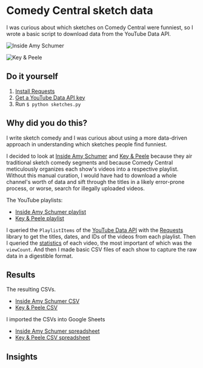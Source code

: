 # Comedy Central sketch data

I was curious about which sketches on Comedy Central were funniest, so I wrote a basic script to download data from the YouTube Data API.

![Inside Amy Schumer](https://raw.githubusercontent.com/richardcornish/sketches/master/charts/amy.png)

![Key & Peele](https://raw.githubusercontent.com/richardcornish/sketches/master/charts/kap.png)

## Do it yourself

1. [Install Requests](https://pypi.python.org/pypi/requests/)
2. [Get a YouTube Data API key](https://developers.google.com/youtube/v3/getting-started)
3. Run `$ python sketches.py`

## Why did you do this?

I write sketch comedy and I was curious about using a more data-driven approach in understanding which sketches people find funniest.

I decided to look at [Inside Amy Schumer](https://en.wikipedia.org/wiki/Inside_Amy_Schumer) and [Key & Peele](https://en.wikipedia.org/wiki/Key_%26_Peele) because they air traditional sketch comedy segments and because Comedy Central meticulously organizes each show's videos into a respective playlist. Without this manual curation, I would have had to download a whole channel's worth of data and sift through the titles in a likely error-prone process, or worse, search for illegally uploaded videos.

The YouTube playlists:

- [Inside Amy Schumer playlist](https://www.youtube.com/playlist?list=PLD7nPL1U-R5o_GHb3XEx8XKCjzgCFCTuF)
- [Key & Peele playlist](https://www.youtube.com/playlist?list=PL83DDC2327BEB616D)

I queried the `PlaylistItems` of the [YouTube Data API](https://developers.google.com/youtube/v3/docs/playlistItems/list) with the [Requests](http://docs.python-requests.org/en/master/) library to get the titles, dates, and IDs of the videos from each playlist. Then I queried the [statistics](https://developers.google.com/youtube/v3/docs/videos/list) of each video, the most important of which was the `viewCount`. And then I made basic CSV files of each show to capture the raw data in a digestible format.

## Results

The resulting CSVs.

- [Inside Amy Schumer CSV](https://github.com/richardcornish/sketches/blob/master/csvs/amy.csv)
- [Key & Peele CSV](https://github.com/richardcornish/sketches/blob/master/csvs/kap.csv)

I imported the CSVs into Google Sheets

- [Inside Amy Schumer spreadsheet](https://docs.google.com/spreadsheets/d/1NR-f01QeMjcNyZ9Y39f4O4-RJUtlX_XfmYma8XWnrd0/edit?usp=sharing)
- [Key & Peele CSV spreadsheet](https://docs.google.com/spreadsheets/d/1l7lgAKJdepVZVFACqyAbeS3g9DShtYDHfBB3DalmGM8/edit?usp=sharing)

## Insights

